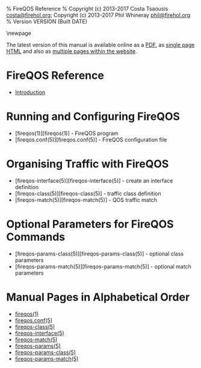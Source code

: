 % FireQOS Reference
% Copyright (c) 2013-2017 Costa Tsaousis <costa@firehol.org>; Copyright (c) 2013-2017 Phil Whineray <phil@firehol.org>
% Version VERSION (Built DATE)

\newpage

<!--
  This file is processed to include inline the individual pages
  single-page HTML and PDF. It is used as-is as a contents page
  for multi-page formats.
  -->

The latest version of this manual is available online as a
[PDF](http://firehol.org/fireqos-manual.pdf), as
[single page HTML](http://firehol.org/fireqos-manual.html)
and also as
[multiple pages within the website](http://firehol.org/fireqos-manual/).

# FireQOS Reference

* [Introduction](introduction.md) <!-- include introduction.md -->

# Running and Configuring FireQOS

* [fireqos(1)][fireqos(1)] - FireQOS program
* [fireqos.conf(5)][fireqos.conf(5)] - FireQOS configuration file

# Organising Traffic with FireQOS

* [fireqos-interface(5)][fireqos-interface(5)] - create an interface definition
* [fireqos-class(5)][fireqos-class(5)] - traffic class definition
* [fireqos-match(5)][fireqos-match(5)] - QOS traffic match

# Optional Parameters for FireQOS Commands

* [fireqos-params-class(5)][fireqos-params-class(5)] - optional class parameters
* [fireqos-params-match(5)][fireqos-params-match(5)] - optional match parameters

# Manual Pages in Alphabetical Order
* [fireqos(1)](fireqos.1.md) <!-- include fireqos.1.md -->
* [fireqos.conf(5)](fireqos-conf.5.md) <!-- include fireqos-conf.5.md -->
* [fireqos-class(5)](fireqos-class.5.md) <!-- include fireqos-class.5.md -->
* [fireqos-interface(5)](fireqos-interface.5.md) <!-- include fireqos-interface.5.md -->
* [fireqos-match(5)](fireqos-match.5.md) <!-- include fireqos-match.5.md -->
* [fireqos-params(5)](fireqos-params.5.md) <!-- include fireqos-params.5.md -->
* [fireqos-params-class(5)](fireqos-params-class.5.md) <!-- include fireqos-params-class.5.md -->
* [fireqos-params-match(5)](fireqos-params-match.5.md) <!-- include fireqos-params-match.5.md -->
